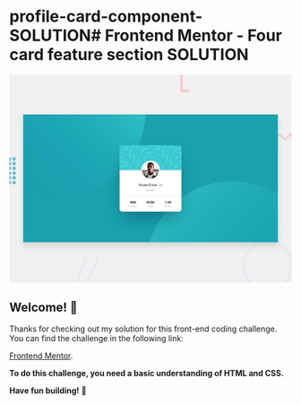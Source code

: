 # profile-card-component-SOLUTION# Frontend Mentor - Four card feature section SOLUTION

![Design preview for the Four card feature section coding challenge](./design/desktop-preview.jpg)

## Welcome! 👋

Thanks for checking out my solution for this front-end coding challenge. You can find the challenge in the following link:

[Frontend Mentor](https://www.frontendmentor.io/challenges/four-card-feature-section-weK1eFYK).

**To do this challenge, you need a basic understanding of HTML and CSS.**

**Have fun building!** 🚀
